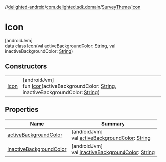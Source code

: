 //[delighted-android](../../../../index.md)/[com.delighted.sdk.domain](../../index.md)/[SurveyTheme](../index.md)/[Icon](index.md)

# Icon

[androidJvm]\
data class [Icon](index.md)(val activeBackgroundColor: [String](https://kotlinlang.org/api/latest/jvm/stdlib/kotlin/-string/index.html), val inactiveBackgroundColor: [String](https://kotlinlang.org/api/latest/jvm/stdlib/kotlin/-string/index.html))

## Constructors

| | |
|---|---|
| [Icon](-icon.md) | [androidJvm]<br>fun [Icon](-icon.md)(activeBackgroundColor: [String](https://kotlinlang.org/api/latest/jvm/stdlib/kotlin/-string/index.html), inactiveBackgroundColor: [String](https://kotlinlang.org/api/latest/jvm/stdlib/kotlin/-string/index.html)) |

## Properties

| Name | Summary |
|---|---|
| [activeBackgroundColor](active-background-color.md) | [androidJvm]<br>val [activeBackgroundColor](active-background-color.md): [String](https://kotlinlang.org/api/latest/jvm/stdlib/kotlin/-string/index.html) |
| [inactiveBackgroundColor](inactive-background-color.md) | [androidJvm]<br>val [inactiveBackgroundColor](inactive-background-color.md): [String](https://kotlinlang.org/api/latest/jvm/stdlib/kotlin/-string/index.html) |
